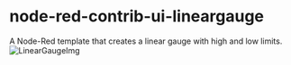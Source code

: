 # node-red-contrib-ui-lineargauge
A Node-Red template that creates a linear gauge with high and low limits.
![LinearGaugeImg](https://github.com/seth350/node-red-contrib-ui-lineargauge/blob/master/lineargauge.png?raw=true)
